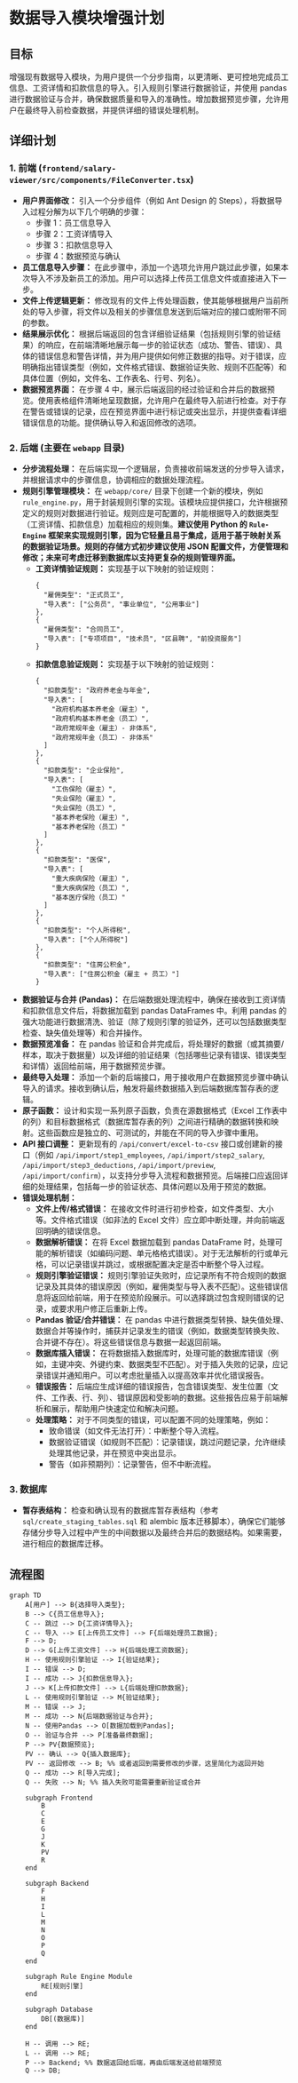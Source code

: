 # 数据导入模块增强计划

## 目标

增强现有数据导入模块，为用户提供一个分步指南，以更清晰、更可控地完成员工信息、工资详情和扣款信息的导入。引入规则引擎进行数据验证，并使用 pandas 进行数据验证与合并，确保数据质量和导入的准确性。增加数据预览步骤，允许用户在最终导入前检查数据，并提供详细的错误处理机制。

## 详细计划

### 1. 前端 (`frontend/salary-viewer/src/components/FileConverter.tsx`)

*   **用户界面修改：** 引入一个分步组件（例如 Ant Design 的 Steps），将数据导入过程分解为以下几个明确的步骤：
    *   步骤 1：员工信息导入
    *   步骤 2：工资详情导入
    *   步骤 3：扣款信息导入
    *   步骤 4：数据预览与确认
*   **员工信息导入步骤：** 在此步骤中，添加一个选项允许用户跳过此步骤，如果本次导入不涉及新员工的添加。用户可以选择上传员工信息文件或直接进入下一步。
*   **文件上传逻辑更新：** 修改现有的文件上传处理函数，使其能够根据用户当前所处的导入步骤，将文件以及相关的步骤信息发送到后端对应的接口或附带不同的参数。
*   **结果展示优化：** 根据后端返回的包含详细验证结果（包括规则引擎的验证结果）的响应，在前端清晰地展示每一步的验证状态（成功、警告、错误）、具体的错误信息和警告详情，并为用户提供如何修正数据的指导。对于错误，应明确指出错误类型（例如，文件格式错误、数据验证失败、规则不匹配等）和具体位置（例如，文件名、工作表名、行号、列名）。
*   **数据预览界面：** 在步骤 4 中，展示后端返回的经过验证和合并后的数据预览。使用表格组件清晰地呈现数据，允许用户在最终导入前进行检查。对于存在警告或错误的记录，应在预览界面中进行标记或突出显示，并提供查看详细错误信息的功能。提供确认导入和返回修改的选项。

### 2. 后端 (主要在 `webapp` 目录)

*   **分步流程处理：** 在后端实现一个逻辑层，负责接收前端发送的分步导入请求，并根据请求中的步骤信息，协调相应的数据处理流程。
*   **规则引擎管理模块：** 在 `webapp/core/` 目录下创建一个新的模块，例如 `rule_engine.py`，用于封装规则引擎的实现。该模块应提供接口，允许根据预定义的规则对数据进行验证。规则应是可配置的，并能根据导入的数据类型（工资详情、扣款信息）加载相应的规则集。**建议使用 Python 的 `Rule-Engine` 框架来实现规则引擎，因为它轻量且易于集成，适用于基于映射关系的数据验证场景。规则的存储方式初步建议使用 JSON 配置文件，方便管理和修改；未来可考虑迁移到数据库以支持更复杂的规则管理界面。**
    *   **工资详情验证规则：** 实现基于以下映射的验证规则：
        ```text
        {
          "雇佣类型": "正式员工",
          "导入表": ["公务员", "事业单位", "公用事业"]
        },
        {
          "雇佣类型": "合同员工",
          "导入表": ["专项项目", "技术员", "区县聘", "前投资服务"]
        }
        ```
    *   **扣款信息验证规则：** 实现基于以下映射的验证规则：
        ```text
        {
          "扣款类型": "政府养老金与年金",
          "导入表": [
            "政府机构基本养老金（雇主）",
            "政府机构基本养老金（员工）",
            "政府常规年金（雇主）- 非体系",
            "政府常规年金（员工）- 非体系"
          ]
        },
        {
          "扣款类型": "企业保险",
          "导入表": [
            "工伤保险（雇主）",
            "失业保险（雇主）",
            "失业保险（员工）",
            "基本养老保险（雇主）",
            "基本养老保险（员工）"
          ]
        },
        {
          "扣款类型": "医保",
          "导入表": [
            "重大疾病保险（雇主）",
            "重大疾病保险（员工）",
            "基本医疗保险（员工）"
          ]
        },
        {
          "扣款类型": "个人所得税",
          "导入表": ["个人所得税"]
        },
        {
          "扣款类型": "住房公积金",
          "导入表": ["住房公积金（雇主 + 员工）"]
        }
        ```
*   **数据验证与合并 (Pandas)：** 在后端数据处理流程中，确保在接收到工资详情和扣款信息文件后，将数据加载到 pandas DataFrames 中。利用 pandas 的强大功能进行数据清洗、验证（除了规则引擎的验证外，还可以包括数据类型检查、缺失值处理等）和合并操作。
*   **数据预览准备：** 在 pandas 验证和合并完成后，将处理好的数据（或其摘要/样本，取决于数据量）以及详细的验证结果（包括哪些记录有错误、错误类型和详情）返回给前端，用于数据预览步骤。
*   **最终导入处理：** 添加一个新的后端接口，用于接收用户在数据预览步骤中确认导入的请求。接收到确认后，触发将最终数据插入到后端数据库暂存表的逻辑。
*   **原子函数：** 设计和实现一系列原子函数，负责在源数据格式（Excel 工作表中的列）和目标数据格式（数据库暂存表的列）之间进行精确的数据转换和映射。这些函数应是独立的、可测试的，并能在不同的导入步骤中重用。
*   **API 接口调整：** 更新现有的 `/api/convert/excel-to-csv` 接口或创建新的接口（例如 `/api/import/step1_employees`, `/api/import/step2_salary`, `/api/import/step3_deductions`, `/api/import/preview`, `/api/import/confirm`），以支持分步导入流程和数据预览。后端接口应返回详细的处理结果，包括每一步的验证状态、具体问题以及用于预览的数据。
*   **错误处理机制：**
    *   **文件上传/格式错误：** 在接收文件时进行初步检查，如文件类型、大小等。文件格式错误（如非法的 Excel 文件）应立即中断处理，并向前端返回明确的错误信息。
    *   **数据解析错误：** 在将 Excel 数据加载到 pandas DataFrame 时，处理可能的解析错误（如编码问题、单元格格式错误）。对于无法解析的行或单元格，可以记录错误并跳过，或根据配置决定是否中断整个导入过程。
    *   **规则引擎验证错误：** 规则引擎验证失败时，应记录所有不符合规则的数据记录及其具体的错误原因（例如，雇佣类型与导入表不匹配）。这些错误信息将返回给前端，用于在预览阶段展示。可以选择跳过包含规则错误的记录，或要求用户修正后重新上传。
    *   **Pandas 验证/合并错误：** 在 pandas 中进行数据类型转换、缺失值处理、数据合并等操作时，捕获并记录发生的错误（例如，数据类型转换失败、合并键不存在）。将这些错误信息与数据一起返回前端。
    *   **数据库插入错误：** 在将数据插入数据库时，处理可能的数据库错误（例如，主键冲突、外键约束、数据类型不匹配）。对于插入失败的记录，应记录错误并通知用户。可以考虑批量插入以提高效率并优化错误报告。
    *   **错误报告：** 后端应生成详细的错误报告，包含错误类型、发生位置（文件、工作表、行、列）、错误原因和受影响的数据。这些报告应易于前端解析和展示，帮助用户快速定位和解决问题。
    *   **处理策略：** 对于不同类型的错误，可以配置不同的处理策略，例如：
        *   致命错误（如文件无法打开）：中断整个导入流程。
        *   数据验证错误（如规则不匹配）：记录错误，跳过问题记录，允许继续处理其他记录，并在预览中突出显示。
        *   警告（如非预期列）：记录警告，但不中断流程。

### 3. 数据库

*   **暂存表结构：** 检查和确认现有的数据库暂存表结构（参考 `sql/create_staging_tables.sql` 和 alembic 版本迁移脚本），确保它们能够存储分步导入过程中产生的中间数据以及最终合并后的数据结构。如果需要，进行相应的数据库迁移。

## 流程图

```mermaid
graph TD
    A[用户] --> B{选择导入类型};
    B --> C{员工信息导入};
    C -- 跳过 --> D{工资详情导入};
    C -- 导入 --> E[上传员工文件] --> F{后端处理员工数据};
    F --> D;
    D --> G[上传工资文件] --> H{后端处理工资数据};
    H -- 使用规则引擎验证 --> I{验证结果};
    I -- 错误 --> D;
    I -- 成功 --> J{扣款信息导入};
    J --> K[上传扣款文件] --> L{后端处理扣款数据};
    L -- 使用规则引擎验证 --> M{验证结果};
    M -- 错误 --> J;
    M -- 成功 --> N{后端数据验证与合并};
    N -- 使用Pandas --> O[数据加载到Pandas];
    O -- 验证与合并 --> P[准备最终数据];
    P --> PV{数据预览};
    PV -- 确认 --> Q{插入数据库};
    PV -- 返回修改 --> B; %% 或者返回到需要修改的步骤，这里简化为返回开始
    Q -- 成功 --> R[导入完成];
    Q -- 失败 --> N; %% 插入失败可能需要重新验证或合并

    subgraph Frontend
        B
        C
        E
        G
        J
        K
        PV
        R
    end

    subgraph Backend
        F
        H
        I
        L
        M
        N
        O
        P
        Q
    end

    subgraph Rule Engine Module
        RE[规则引擎]
    end

    subgraph Database
        DB[(数据库)]
    end

    H -- 调用 --> RE;
    L -- 调用 --> RE;
    P --> Backend; %% 数据返回给后端，再由后端发送给前端预览
    Q --> DB;